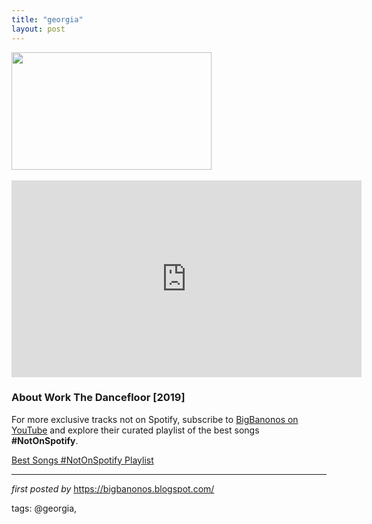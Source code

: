 ```yaml
---
title: "georgia"
layout: post
---
```

<div class="separator" >
<a href="https://static.stereogum.com/uploads/2019/03/georgia-about-work-the-dancefloor-1553802753-620x366.png" imageanchor="1"><img border="0" data-original-height="366" data-original-width="620" height="188" src="https://static.stereogum.com/uploads/2019/03/georgia-about-work-the-dancefloor-1553802753-620x366.png" width="320" /></a></div>
<br />
<iframe allow="accelerometer; autoplay; encrypted-media; gyroscope; picture-in-picture" allowfullscreen="" frameborder="0" height="315" src="https://www.youtube.com/embed/videoseries?list=PLtuNtuTatqI1AxQdP3Z5tJRlym7yvv9Rl" width="560"></iframe><br />
<h3>
About Work The Dancefloor [2019]</h3>


<!--Subscribe and Playlist Links-->
<div>
    <p>For more exclusive tracks not on Spotify, subscribe to <a href="https://www.youtube.com/@BigBanonos" target="_blank">BigBanonos on YouTube</a> and explore their curated playlist of the best songs <strong>#NotOnSpotify</strong>.</p>
    <p><a href="https://www.youtube.com/playlist?list=PLtuNtuTatqI0kFahUCbtbfenC_ET5O_tr" target="_blank">Best Songs #NotOnSpotify Playlist<br /></a></p></div>

<hr />

<p><em>first posted by</em> <a href="https://bigbanonos.blogspot.com/" rel="noopener" target="_new">https://bigbanonos.blogspot.com/</a></p>

<p>tags: @georgia,</p>
